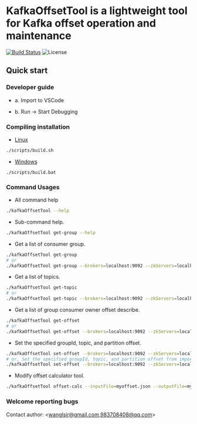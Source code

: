 # KafkaOffsetTool is a lightweight tool for Kafka offset operation and maintenance

[![Build Status](https://travis-ci.org/wl4g/kafka_offset_tool.svg?branch=master)](https://travis-ci.org/wl4g/kafka_offset_tool.svg)
![License](https://camo.githubusercontent.com/ce4fb5b3ec026da9d76d9de28d688d0a0d493949/68747470733a2f2f696d672e736869656c64732e696f2f6769746875622f6c6963656e73652f73706f746966792f646f636b657266696c652d6d6176656e2e737667)

## Quick start

### Developer guide

- a. Import to VSCode

- b. Run -> Start Debugging

### Compiling installation

- [Linux](scripts/build.sh)

```bash
./scripts/build.sh
```

- [Windows](scripts/build.bat)

```dos
./scripts/build.bat
```

### Command Usages

- All command help

```bash
./kafkaOffsetTool --help
```

- Sub-command help.

```bash
./kafkaOffsetTool get-group --help
```

- Get a list of consumer group.

```bash
./kafkaOffsetTool get-group
# or
./kafkaOffsetTool get-group --brokers=localhost:9092 --zkServers=localhost:2181 --type=kf --filter='(^spark\S+)'
```

- Get a list of topics.

```bash
./kafkaOffsetTool get-topic
# or
./kafkaOffsetTool get-topic --brokers=localhost:9092 --zkServers=localhost:2181 --filter='(^elecpower\S+)'
```

- Get a list of group consumer owner offset describe.

```bash
./kafkaOffsetTool get-offset
# or
./kafkaOffsetTool get-offset --brokers=localhost:9092 --zkServers=localhost:2181 --outputFile=myoffset.json --groupFilter='(^console\S+)' --topicFilter='(^elecpower\S+)'
```

- Set the specified groupId, topic, and partition offset.

```bash
./kafkaOffsetTool set-offset --brokers=localhost:9092 --zkServers=localhost:2181 --resetGroup=myConsumerGroup1 --setTopic=mytopic1 --setPartition=0 --setOffset=100
# or, Set the specified groupId, topic, and partition offset from import file.
./kafkaOffsetTool set-offset --brokers=localhost:9092 --zkServers=localhost:2181 --inputFile=myoffset.json
```

- Modify offset calculator tool.

```bash
./kafkaOffsetTool offset-calc --inputFile=myoffset.json --outputFile=myoffset2.json --increment -1000
```

### Welcome reporting bugs

Contact author: <wanglsir@gmail.com,983708408@qq.com>
